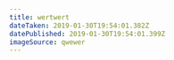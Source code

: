 ```yaml
---
title: wertwert
dateTaken: 2019-01-30T19:54:01.382Z
datePublished: 2019-01-30T19:54:01.399Z
imageSource: qwewer
---
```


